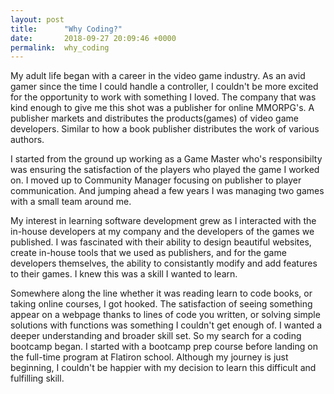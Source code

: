 ```yaml
---
layout: post
title:      "Why Coding?"
date:       2018-09-27 20:09:46 +0000
permalink:  why_coding
---
```



My adult life began with a career in the video game industry.  As an avid gamer since the time I could handle a controller, I couldn't be more excited for the opportunity to work with something I loved.  The company that was kind enough to give me this shot was a publisher for online MMORPG's.  A publisher markets and distributes the products(games) of video game developers.  Similar to how a book publisher distributes the work of various authors.

I started from the ground up working as a Game Master who's responsibilty was ensuring the satisfaction of the players who played the game I worked on. I moved up to Community Manager focusing on publisher to player communication. And jumping ahead a few years I was managing two games with a small team around me. 

My interest in learning software development grew as I interacted with the in-house developers at my company and the developers of the games we published.  I was fascinated with their ability to design beautiful websites, create in-house tools that we used as publishers, and for the game developers themselves, the ability to consistantly modify and add features to their games.  I knew this was a skill I wanted to learn.

Somewhere along the line whether it was reading learn to code books, or taking online courses, I got hooked.  The satisfaction of seeing something appear on a webpage thanks to lines of code you written, or solving simple solutions with functions was something I couldn't get enough of.  I wanted a deeper understanding and broader skill set.  So my search for a coding bootcamp began.  I started with a bootcamp prep course before landing on the full-time program at Flatiron school. Although my journey is just beginning, I couldn't be happier with my decision to learn this difficult and fulfilling skill.
